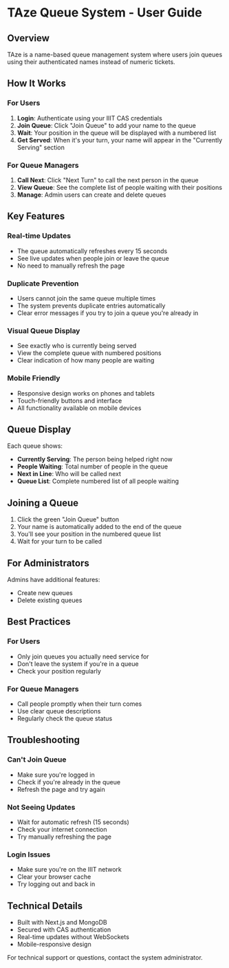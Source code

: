 # TAze Queue System - User Guide

## Overview

TAze is a name-based queue management system where users join queues using their authenticated names instead of numeric tickets.

## How It Works

### For Users

1. **Login**: Authenticate using your IIIT CAS credentials
2. **Join Queue**: Click "Join Queue" to add your name to the queue
3. **Wait**: Your position in the queue will be displayed with a numbered list
4. **Get Served**: When it's your turn, your name will appear in the "Currently Serving" section

### For Queue Managers

1. **Call Next**: Click "Next Turn" to call the next person in the queue
2. **View Queue**: See the complete list of people waiting with their positions
3. **Manage**: Admin users can create and delete queues

## Key Features

### Real-time Updates
- The queue automatically refreshes every 15 seconds
- See live updates when people join or leave the queue
- No need to manually refresh the page

### Duplicate Prevention
- Users cannot join the same queue multiple times
- The system prevents duplicate entries automatically
- Clear error messages if you try to join a queue you're already in

### Visual Queue Display
- See exactly who is currently being served
- View the complete queue with numbered positions
- Clear indication of how many people are waiting

### Mobile Friendly
- Responsive design works on phones and tablets
- Touch-friendly buttons and interface
- All functionality available on mobile devices

## Queue Display

Each queue shows:
- **Currently Serving**: The person being helped right now
- **People Waiting**: Total number of people in the queue
- **Next in Line**: Who will be called next
- **Queue List**: Complete numbered list of all people waiting

## Joining a Queue

1. Click the green "Join Queue" button
2. Your name is automatically added to the end of the queue
3. You'll see your position in the numbered queue list
4. Wait for your turn to be called

## For Administrators

Admins have additional features:
- Create new queues
- Delete existing queues

## Best Practices

### For Users
- Only join queues you actually need service for
- Don't leave the system if you're in a queue
- Check your position regularly

### For Queue Managers
- Call people promptly when their turn comes
- Use clear queue descriptions
- Regularly check the queue status

## Troubleshooting

### Can't Join Queue
- Make sure you're logged in
- Check if you're already in the queue
- Refresh the page and try again

### Not Seeing Updates
- Wait for automatic refresh (15 seconds)
- Check your internet connection
- Try manually refreshing the page

### Login Issues
- Make sure you're on the IIIT network
- Clear your browser cache
- Try logging out and back in

## Technical Details

- Built with Next.js and MongoDB
- Secured with CAS authentication
- Real-time updates without WebSockets
- Mobile-responsive design

For technical support or questions, contact the system administrator.
